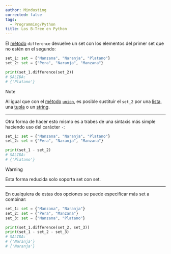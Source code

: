 ```yaml
---
author: Mindusting
corrected: false
tags:
  - Programming/Python
title: Los B-Tree en Python
---
```


El [método](../../classes/py_method.md) `difference` devuelve un set con los elementos del primer set que no estén en el segundo:

```py
set_1: set = {"Manzana", "Naranja", "Platano"}
set_2: set = {"Pera", "Naranja", "Manzana"}

print(set_1.difference(set_2))
# SALIDA:
# {'Platano'}
```

>[!note]
>Al igual que con el [método](../../classes/py_method.md) [`union`](set_union.md), es posible sustituir el `set_2` por una [lista](../py_list.md), una [tupla](../Collections_tuple.md) o un [string](../../variables/py_str.md).

---

Otra forma de hacer esto mismo es a trabes de una sintaxis más simple haciendo uso del carácter `-`:

```py
set_1: set = {"Manzana", "Naranja", "Platano"}
set_2: set = {"Pera", "Naranja", "Manzana"}

print(set_1 - set_2)
# SALIDA:
# {'Platano'}
```

>[!warning]
>Esta forma reducida solo soporta set con set.

---

En cualquiera de estas dos opciones se puede especificar más set a combinar:

```py
set_1: set = {"Manzana", "Naranja"}
set_2: set = {"Pera", "Manzana"}
set_3: set = {"Manzana", "Platano"}

print(set_1.difference(set_2, set_3))
print(set_1 - set_2 - set_3)
# SALIDA:
# {'Naranja'}
# {'Naranja'}
```
